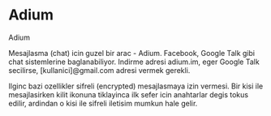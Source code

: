# Adium


Adium 




Mesajlasma (chat) icin guzel bir arac - Adium. Facebook, Google Talk gibi chat sistemlerine baglanabiliyor. Indirme adresi adium.im, eger Google Talk secilirse, [kullanici]@gmail.com adresi vermek gerekli.

Ilginc bazi ozellikler sifreli (encrypted) mesajlasmaya izin vermesi. Bir kisi ile mesajlasirken kilit ikonuna tiklayinca ilk sefer icin anahtarlar degis tokus edilir, ardindan o kisi ile sifreli iletisim mumkun hale gelir.







